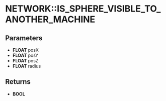 # NETWORK::IS_SPHERE_VISIBLE_TO_ANOTHER_MACHINE

## Parameters
* **FLOAT** posX
* **FLOAT** posY
* **FLOAT** posZ
* **FLOAT** radius

## Returns
* **BOOL**